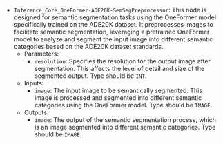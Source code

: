 - `Inference_Core_OneFormer-ADE20K-SemSegPreprocessor`: This node is designed for semantic segmentation tasks using the OneFormer model specifically trained on the ADE20K dataset. It preprocesses images to facilitate semantic segmentation, leveraging a pretrained OneFormer model to analyze and segment the input image into different semantic categories based on the ADE20K dataset standards.
    - Parameters:
        - `resolution`: Specifies the resolution for the output image after segmentation. This affects the level of detail and size of the segmented output. Type should be `INT`.
    - Inputs:
        - `image`: The input image to be semantically segmented. This image is processed and segmented into different semantic categories using the OneFormer model. Type should be `IMAGE`.
    - Outputs:
        - `image`: The output of the semantic segmentation process, which is an image segmented into different semantic categories. Type should be `IMAGE`.
